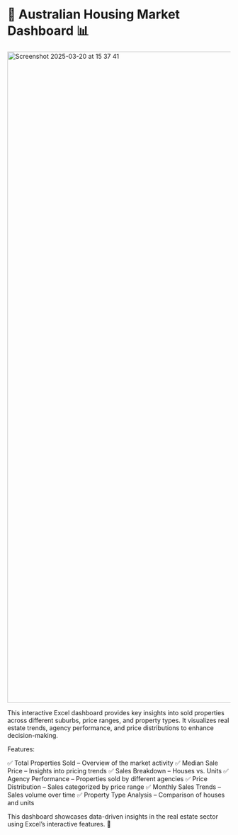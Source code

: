 # 🏡 Australian Housing Market Dashboard 📊
<img width="1470" alt="Screenshot 2025-03-20 at 15 37 41" src="https://github.com/user-attachments/assets/9f36a4c9-fe34-4e4e-8d40-87c01c09935b" />

This interactive Excel dashboard provides key insights into sold properties across different suburbs, price ranges, and property types. It visualizes real estate trends, agency performance, and price distributions to enhance decision-making.

Features:

✅ Total Properties Sold – Overview of the market activity
✅ Median Sale Price – Insights into pricing trends
✅ Sales Breakdown – Houses vs. Units
✅ Agency Performance – Properties sold by different agencies
✅ Price Distribution – Sales categorized by price range
✅ Monthly Sales Trends – Sales volume over time
✅ Property Type Analysis – Comparison of houses and units

This dashboard showcases data-driven insights in the real estate sector using Excel’s interactive features. 🚀
